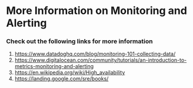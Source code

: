 More Information on Monitoring and Alerting
===========================================

### Check out the following links for more information

1. https://www.datadoghq.com/blog/monitoring-101-collecting-data/
1. https://www.digitalocean.com/community/tutorials/an-introduction-to-metrics-monitoring-and-alerting
1. https://en.wikipedia.org/wiki/High_availability
1. https://landing.google.com/sre/books/
